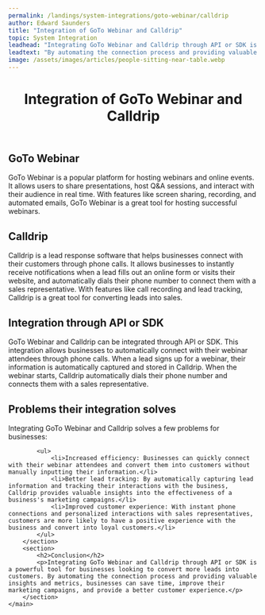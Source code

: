 ```yaml
---
permalink: /landings/system-integrations/goto-webinar/calldrip
author: Edward Saunders
title: "Integration of GoTo Webinar and Calldrip"
topic: System Integration
leadhead: "Integrating GoTo Webinar and Calldrip through API or SDK is a powerful tool for businesses looking to convert more leads into customers"
leadtext: "By automating the connection process and providing valuable insights and metrics, businesses can save time, improve their marketing campaigns, and provide a better customer experience."
image: /assets/images/articles/people-sitting-near-table.webp
---
```

<div class="arttext">	<header>
		<h1>Integration of GoTo Webinar and Calldrip</h1>
	</header>
	<main>
		<section>
			<h2>GoTo Webinar</h2>
			<p>GoTo Webinar is a popular platform for hosting webinars and online events. It allows users to share presentations, host Q&A sessions, and interact with their audience in real time. With features like screen sharing, recording, and automated emails, GoTo Webinar is a great tool for hosting successful webinars.</p>
		</section>
		<section>
			<h2>Calldrip</h2>
			<p>Calldrip is a lead response software that helps businesses connect with their customers through phone calls. It allows businesses to instantly receive notifications when a lead fills out an online form or visits their website, and automatically dials their phone number to connect them with a sales representative. With features like call recording and lead tracking, Calldrip is a great tool for converting leads into sales.</p>
		</section>
		<section>
			<h2>Integration through API or SDK</h2>
			<p>GoTo Webinar and Calldrip can be integrated through API or SDK. This integration allows businesses to automatically connect with their webinar attendees through phone calls. When a lead signs up for a webinar, their information is automatically captured and stored in Calldrip. When the webinar starts, Calldrip automatically dials their phone number and connects them with a sales representative.</p>
		</section>
		<section>
			<h2>Problems their integration solves</h2>
			<p>Integrating GoTo Webinar and Calldrip solves a few problems for businesses:</p>

			<ul>
				<li>Increased efficiency: Businesses can quickly connect with their webinar attendees and convert them into customers without manually inputting their information.</li>
				<li>Better lead tracking: By automatically capturing lead information and tracking their interactions with the business, Calldrip provides valuable insights into the effectiveness of a business's marketing campaigns.</li>
				<li>Improved customer experience: With instant phone connections and personalized interactions with sales representatives, customers are more likely to have a positive experience with the business and convert into loyal customers.</li>
			</ul>
		</section>
		<section>
			<h2>Conclusion</h2>
			<p>Integrating GoTo Webinar and Calldrip through API or SDK is a powerful tool for businesses looking to convert more leads into customers. By automating the connection process and providing valuable insights and metrics, businesses can save time, improve their marketing campaigns, and provide a better customer experience.</p>
		</section>
	</main>
</div>